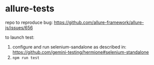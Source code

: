 # allure-tests
repo to reproduce bug: https://github.com/allure-framework/allure-js/issues/656

to launch test:
1. configure and run selenium-sandalone as described in: https://github.com/gemini-testing/hermione#selenium-standalone
2. `npm run test`
